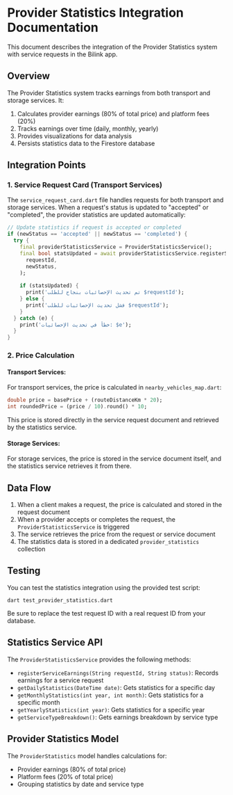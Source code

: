 # Provider Statistics Integration Documentation

This document describes the integration of the Provider Statistics system with service requests in the Bilink app.

## Overview

The Provider Statistics system tracks earnings from both transport and storage services. It:

1. Calculates provider earnings (80% of total price) and platform fees (20%)
2. Tracks earnings over time (daily, monthly, yearly)
3. Provides visualizations for data analysis
4. Persists statistics data to the Firestore database

## Integration Points

### 1. Service Request Card (Transport Services)

The `service_request_card.dart` file handles requests for both transport and storage services. When a request's status is updated to "accepted" or "completed", the provider statistics are updated automatically:

```dart
// Update statistics if request is accepted or completed
if (newStatus == 'accepted' || newStatus == 'completed') {
  try {
    final providerStatisticsService = ProviderStatisticsService();
    final bool statsUpdated = await providerStatisticsService.registerServiceEarnings(
      requestId,
      newStatus,
    );
    
    if (statsUpdated) {
      print('تم تحديث الإحصائيات بنجاح للطلب $requestId');
    } else {
      print('فشل تحديث الإحصائيات للطلب $requestId');
    }
  } catch (e) {
    print('خطأ في تحديث الإحصائيات: $e');
  }
}
```

### 2. Price Calculation

#### Transport Services:
For transport services, the price is calculated in `nearby_vehicles_map.dart`:

```dart
double price = basePrice + (routeDistanceKm * 20);
int roundedPrice = (price / 10).round() * 10;
```

This price is stored directly in the service request document and retrieved by the statistics service.

#### Storage Services:
For storage services, the price is stored in the service document itself, and the statistics service retrieves it from there.

## Data Flow

1. When a client makes a request, the price is calculated and stored in the request document
2. When a provider accepts or completes the request, the `ProviderStatisticsService` is triggered
3. The service retrieves the price from the request or service document
4. The statistics data is stored in a dedicated `provider_statistics` collection

## Testing

You can test the statistics integration using the provided test script:

```
dart test_provider_statistics.dart
```

Be sure to replace the test request ID with a real request ID from your database.

## Statistics Service API

The `ProviderStatisticsService` provides the following methods:

- `registerServiceEarnings(String requestId, String status)`: Records earnings for a service request
- `getDailyStatistics(DateTime date)`: Gets statistics for a specific day
- `getMonthlyStatistics(int year, int month)`: Gets statistics for a specific month
- `getYearlyStatistics(int year)`: Gets statistics for a specific year
- `getServiceTypeBreakdown()`: Gets earnings breakdown by service type

## Provider Statistics Model

The `ProviderStatistics` model handles calculations for:

- Provider earnings (80% of total price)
- Platform fees (20% of total price) 
- Grouping statistics by date and service type
